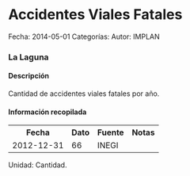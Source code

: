 Accidentes Viales Fatales
=====

Fecha: 2014-05-01
Categorías: 
Autor: IMPLAN

### La Laguna

#### Descripción

Cantidad de accidentes viales fatales por año.

#### Información recopilada

<table class="table table-hover table-bordered">
  <tr><th>Fecha</th><th>Dato</th><th>Fuente</th><th>Notas</th></tr>
  <tr><td>2012-12-31</td><td>66</td><td>INEGI</td><td></td></tr>
</table>

Unidad: Cantidad.
